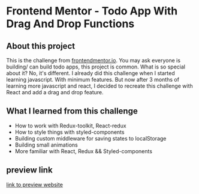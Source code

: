 # Frontend Mentor - Todo App With Drag And Drop Functions

## About this project

This is the challenge from [frontendmentor.io](frontendmentor.io).
You may ask everyone is building/ can build todo apps, this project is common. What is so special about it? No, it's different.
I already did this challenge when I started learning javascript. With minimum features. But now after 3 months of learning more javascript and react, I decided to recreate this challenge with React and add a drag and drop feature.

## What I learned from this challenge

- How to work with Redux-toolkit, React-redux
- How to style things with styled-components
- Building custom middleware for saving states to localStorage
- Building small animations
- More familiar with React, Redux && Styled-components

## preview link

[link to preview website](https://fluffy-churros-6e2bed.netlify.app/)
